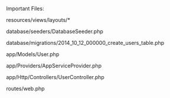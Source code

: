 Important Files:




resources/views/layouts/*

database/seeders/DatabaseSeeder.php

database/migrations/2014_10_12_000000_create_users_table.php

app/Models/User.php

app/Providers/AppServiceProvider.php

app/Http/Controllers/UserController.php

routes/web.php

